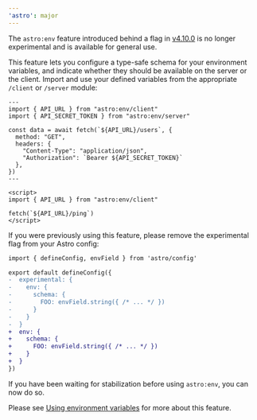 ```yaml
---
'astro': major
---
```


The `astro:env` feature introduced behind a flag in [v4.10.0](https://github.com/withastro/astro/blob/main/packages/astro/CHANGELOG.md#x4100) is no longer experimental and is available for general use.

This feature lets you configure a type-safe schema for your environment variables, and indicate whether they should be available on the server or the client. Import and use your defined variables from the appropriate `/client` or `/server` module:

```astro
---
import { API_URL } from "astro:env/client"
import { API_SECRET_TOKEN } from "astro:env/server"

const data = await fetch(`${API_URL}/users`, {
  method: "GET",
  headers: {
    "Content-Type": "application/json",
    "Authorization": `Bearer ${API_SECRET_TOKEN}`
  },
})
---

<script>
import { API_URL } from "astro:env/client"

fetch(`${API_URL}/ping`)
</script>
```

If you were previously using this feature, please remove the experimental flag from your Astro config:

```diff
import { defineConfig, envField } from 'astro/config'

export default defineConfig({
-  experimental: {
-    env: {
-      schema: {
-        FOO: envField.string({ /* ... */ })
-      }
-    }
-  }
+  env: {
+    schema: {
+      FOO: envField.string({ /* ... */ })
+    }
+  }
})
```

If you have been waiting for stabilization before using `astro:env`, you can now do so.

Please see [Using environment variables](https://docs.astro.build/en/guides/environment-variables/#astroenv) for more about this feature.